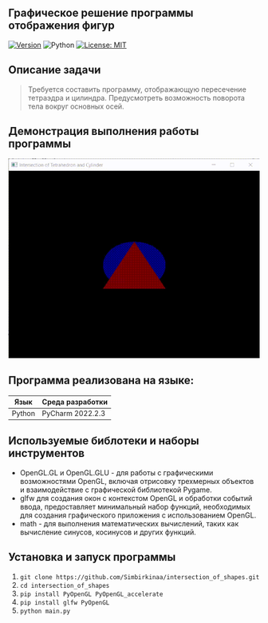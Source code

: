 ## Графическое решение программы отображения фигур
[![Version](https://img.shields.io/badge/Version-1.0.0-darkblue.svg)](https://github.com/Simbirkinaa/Demonstration_of_pendulum_movement)
![Python](https://img.shields.io/badge/Python-3.11-pink)
[![License: MIT](https://img.shields.io/badge/License-MIT-lightgreen.svg)](https://opensource.org/licenses/MIT)

## Описание задачи
> Требуется составить программу, отображающую пересечение тетраэдра и цилиндра. Предусмотреть возможность поворота тела вокруг основных осей.

## Демонстрация выполнения работы программы
![GIF](https://github.com/Simbirkinaa/intersection_of_shapes/blob/master/gif&img/gifochka.gif)
## Программа реализована на языке:

| Язык | Среда разработки | 
| ------ |  ------ |
| Python | PyCharm 2022.2.3 |

## Используемые библотеки и наборы инструментов
- OpenGL.GL и OpenGL.GLU - для работы с графическими возможностями OpenGL, включая отрисовку трехмерных объектов и взаимодействие с графической библиотекой Pygame.
- glfw для создания окон с контекстом OpenGL и обработки событий ввода, предоставляет минимальный набор функций, необходимых для создания графического приложения с использованием OpenGL.
- math - для выполнения математических вычислений, таких как вычисление синусов, косинусов и других функций.

## Установка и запуск программы
1. ```git clone https://github.com/Simbirkinaa/intersection_of_shapes.git```
2. ```cd intersection_of_shapes```
3. ```pip install PyOpenGL PyOpenGL_accelerate```
4. ```pip install glfw PyOpenGL```
5. ```python main.py```
